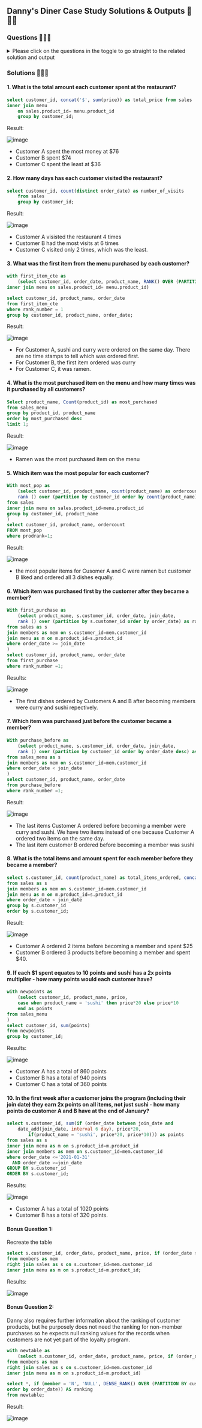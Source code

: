## Danny's Diner Case Study Solutions & Outputs  🍣🍛🍜

### Questions 🍣🍛🍜  
<details>

<summary>Please click on the questions in the toggle to go straight to the related solution and output </summary>

1. [What is the total amount each customer spent at the restaurant?](#1.-what-is-the-total-amount-each-customer-spent-at-the-restaurant)

2. How many days has each customer visited the restaurant?
3. What was the first item from the menu purchased by each customer?
4. What is the most purchased item on the menu and how many times was it purchased by all customers?
5. Which item was the most popular for each customer?
6. Which item was purchased first by the customer after they became a member?
7. Which item was purchased just before the customer became a member?
8. What is the total items and amount spent for each member before they became a member?
9. If each $1 spent equates to 10 points and sushi has a 2x points multiplier - how many points would each customer have?
10. In the first week after a customer joins the program (including their join date) they earn 2x points on all items, not just sushi - how many points do customer A and B have at the end of January?
    
Bonus Questions:
<details>

<summary>1. Recreate the following table output using the available data:</summary>
  <img src="https://github.com/user-attachments/assets/87af2576-0d11-4f1c-a856-4f9689481069" width=30% height=20%>
    
</details>

<details>

<summary>2. Danny also requires further information about the ranking of customer products, but he purposely does not need the ranking for non-member purchases, so he expects null ranking values for the records when customers are not yet part of the loyalty program. Example below:</summary>
  <img src="https://github.com/user-attachments/assets/87af2576-0d11-4f1c-a856-4f9689481069" width=30% height=20%>
    
</details>    
</details>


### Solutions 🍣🍛🍜

#### 1. What is the total amount each customer spent at the restaurant?

```sql
select customer_id, concat('$', sum(price)) as total_price from sales 
inner join menu 
	on sales.product_id= menu.product_id
	group by customer_id;
```
Result: 

![image](https://github.com/user-attachments/assets/9a770160-5814-4d07-912f-e45013d88049)

- Customer A spent the most money at $76
- Customer B spent $74
- Customer C spent the least at $36

#### 2. How many days has each customer visited the restaurant?
```sql
select customer_id, count(distinct order_date) as number_of_visits
	from sales
	group by customer_id;
```
Result: 

![image](https://github.com/user-attachments/assets/70d02f3a-3901-459f-8eb6-a838184acd40)

- Customer A visisted the restaurant 4 times
- Customer B had the most visits at 6 times
- Customer C visited only 2 times, which was the least.
  
#### 3. What was the first item from the menu purchased by each customer?
```sql
with first_item_cte as 
	(select customer_id, order_date, product_name, RANK() OVER (PARTITION BY customer_id ORDER BY order_date asc) as rank_number from sales
inner join menu on sales.product_id= menu.product_id)

select customer_id, product_name, order_date 
from first_item_cte 
where rank_number = 1
group by customer_id, product_name, order_date;
 ```
Result: 

![image](https://github.com/user-attachments/assets/3e8fbff4-2318-4e77-b286-2825d91cd35c)

- For Customer A, sushi and curry were ordered on the same day. There are no time stamps to tell which was ordered first.
- For Customer B, the first item ordered was curry
- For Customer C, it was ramen.
  

#### 4. What is the most purchased item on the menu and how many times was it purchased by all customers?

```sql
Select product_name, Count(product_id) as most_purchased
from sales_menu
group by product_id, product_name
order by most_purchased desc
limit 1; 
```
Result: 

![image](https://github.com/user-attachments/assets/329c572c-067b-4b3a-a40a-7e977990d8e3)

- Ramen was the most purchased item on the menu
  
#### 5. Which item was the most popular for each customer?
```sql
With most_pop as
	(select customer_id, product_name, count(product_name) as ordercount,
	rank () over (partition by customer_id order by count(product_name) desc) as prodrank
from sales
inner join menu on sales.product_id=menu.product_id
group by customer_id, product_name
)
select customer_id, product_name, ordercount
FROM most_pop
where prodrank=1;
```
Result:

![image](https://github.com/user-attachments/assets/4a6c31e7-2165-4e02-825d-051995e8a8e8)

-  the most popular items for Cusomer A and C were ramen but customer B liked and ordered all 3 dishes equally. 

#### 6. Which item was purchased first by the customer after they became a member?
```sql
With first_purchase as 
	(select product_name, s.customer_id, order_date, join_date,
    rank () over (partition by s.customer_id order by order_date) as rank_number
from sales as s
join members as mem on s.customer_id=mem.customer_id
join menu as m on m.product_id=s.product_id
where order_date >= join_date
)
select customer_id, product_name, order_date
from first_purchase
where rank_number =1;
```
Results: 

![image](https://github.com/user-attachments/assets/f790b592-0f63-4b64-860c-64987f2b4ac9)

- The first dishes ordered by Customers A and B after becoming members were curry and sushi repectively.
  
#### 7.  Which item was purchased just before the customer became a member?
```sql
With purchase_before as 
	(select product_name, s.customer_id, order_date, join_date,
    rank () over (partition by customer_id order by order_date desc) as rank_number
from sales_menu as s
join members as mem on s.customer_id=mem.customer_id
where order_date < join_date
)
select customer_id, product_name, order_date
from purchase_before
where rank_number =1;
```

Result: 

![image](https://github.com/user-attachments/assets/f6d6dd7b-aaf9-467d-8692-d227b06419a8)

- The last items Customer A ordered before becoming a member were curry and sushi. We have two items instead of one because Customer A ordered two items on the same day. 
- The last item customer B ordered before becoming a member was sushi

#### 8. What is the total items and amount spent for each member before they became a member?
```sql
select s.customer_id, count(product_name) as total_items_ordered, concat('$', sum(price)) as total_amount_spent
from sales as s
join members as mem on s.customer_id=mem.customer_id
join menu as m on m.product_id=s.product_id
where order_date < join_date
group by s.customer_id
order by s.customer_id;
```
Result: 

![image](https://github.com/user-attachments/assets/e599ccff-ba7f-4858-b0a5-5377a4fbf170)

- Customer A ordered 2 items before becoming a member and spent $25
- Customer B ordered 3 products before becoming a member and spent $40.

#### 9. If each $1 spent equates to 10 points and sushi has a 2x points multiplier - how many points would each customer have?
```sql
with newpoints as
	(select customer_id, product_name, price, 
	case when product_name = 'sushi' then price*20 else price*10
	end as points 
from sales_menu
)
select customer_id, sum(points)
from newpoints
group by customer_id;
```
Results: 

![image](https://github.com/user-attachments/assets/33743910-fc68-44d1-aae9-d267b9840a4f)

- Customer A has a total of 860 points
- Customer B has a total of 940 points
- Customer C has a total of 360 points
  
#### 10. In the first week after a customer joins the program (including their join date) they earn 2x points on all items, not just sushi - how many points do customer A and B have at the end of January?
```sql 
select s.customer_id, sum(if (order_date between join_date and
	date_add(join_date, interval 6 day), price*20, 
        if(product_name = 'sushi', price*20, price*10))) as points
from sales as s
inner join menu as m on s.product_id=m.product_id
inner join members as mem on s.customer_id=mem.customer_id
where order_date <='2021-01-31'
  AND order_date >=join_date
GROUP BY s.customer_id
ORDER BY s.customer_id;
```
Results: 

![image](https://github.com/user-attachments/assets/00562545-7ca3-4f15-a54f-bb3896c778bd)

- Customer A has a total of 1020 points
- Customer B has a total of 320 points.
  
#### Bonus Question 1: 

Recreate the table
```sql
select s.customer_id, order_date, product_name, price, if (order_date >= join_date, 'Y', 'N') as member
from members as mem
right join sales as s on s.customer_id=mem.customer_id
inner join menu as m on s.product_id=m.product_id;
```

Results: 

![image](https://github.com/user-attachments/assets/b86599a8-4d42-4056-8bbd-6343b5f722e8)

#### Bonus Question 2: 

Danny also requires further information about the ranking of customer products, but he purposely does not need the ranking for non-member purchases so he expects null ranking values for the records when customers are not yet part of the loyalty program.

```sql
with newtable as
	(select s.customer_id, order_date, product_name, price, if (order_date >= join_date, 'Y', 'N') as member
from members as mem
right join sales as s on s.customer_id=mem.customer_id
inner join menu as m on s.product_id=m.product_id)

select *, if (member = 'N', 'NULL', DENSE_RANK() OVER (PARTITION BY customer_id, member
order by order_date)) AS ranking
from newtable;
```

Result: 

![image](https://github.com/user-attachments/assets/8d6eafb2-470e-444e-a854-824d87738034)

